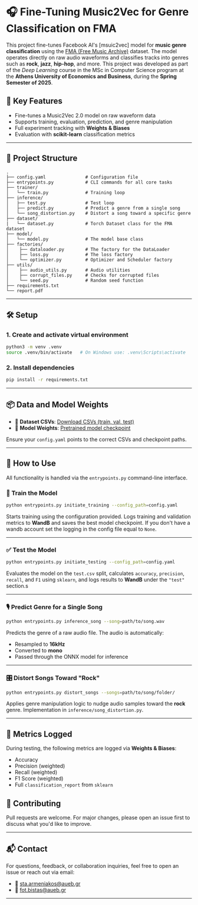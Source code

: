 # 🎧 Fine-Tuning Music2Vec for Genre Classification on FMA

This project fine-tunes Facebook AI's [msuic2vec] model for **music genre classification** using the [FMA (Free Music Archive)](https://github.com/mdeff/fma) dataset. The model operates directly on raw audio waveforms and classifies tracks into genres such as **rock**, **jazz**, **hip-hop**, and more. This project was developed as part of the *Deep Learning* course in the MSc in Computer Science program at the **Athens University of Economics and Business**, during the **Spring Semester of 2025**.


## 🧠 Key Features

- Fine-tunes a Music2Vec 2.0 model on raw waveform data
- Supports training, evaluation, prediction, and genre manipulation
- Full experiment tracking with **Weights & Biases**
- Evaluation with **scikit-learn** classification metrics

---

## 📁 Project Structure

```
.
├── config.yaml               # Configuration file
├── entrypoints.py            # CLI commands for all core tasks
├── trainer/
│   └── train.py              # Training loop
├── inference/
│   ├── test.py               # Test loop
│   ├── predict.py            # Predict a genre from a single song
│   └── song_distortion.py    # Distort a song toward a specific genre
├── dataset/
|   └── dataset.py            # Torch Dataset class for the FMA dataset
├── model/
│   └── model.py              # The model base class
├── factories/
│    ├── dataloader.py        # The factory for the DataLoader
│    ├── loss.py              # The loss factory
│    └── optimizer.py         # Optimizer and Scheduler factory
├── utils/
│    ├── audio_utils.py       # Audio utilities
│    ├── corrupt_files.py     # Checks for corrupted files
│    └── seed.py              # Random seed function
├── requirements.txt
└── report.pdf
```

---

## 🛠️ Setup

### 1. Create and activate virtual environment

```bash
python3 -m venv .venv
source .venv/bin/activate   # On Windows use: .venv\Scripts\activate
```

### 2. Install dependencies

```bash
pip install -r requirements.txt
```

---

## 📦 Data and Model Weights

- 🧾 **Dataset CSVs**: [Download CSVs (train, val, test)](https://your-dataset-link.com)
- 🧠 **Model Weights**: [Pretrained model checkpoint](https://your-model-weights-link.com)

Ensure your `config.yaml` points to the correct CSVs and checkpoint paths.

---

## 🚀 How to Use

All functionality is handled via the `entrypoints.py` command-line interface.

### 🔧 Train the Model

```bash
python entrypoints.py initiate_training --config_path=config.yaml
```

Starts training using the configuration provided. Logs training and validation metrics to **WandB** and saves the best model checkpoint.
If you don't have a wandb account set the logging in the config file equal to `None`.


---

### ✅ Test the Model

```bash
python entrypoints.py initiate_testing --config_path=config.yaml
```

Evaluates the model on the `test.csv` split, calculates `accuracy`, `precision`, `recall`, and `F1` using `sklearn`, and logs results to **WandB** under the `"test"` section.s

---

### 🎙️ Predict Genre for a Single Song

```bash
python entrypoints.py inference_song --song=path/to/song.wav
```

Predicts the genre of a raw audio file. The audio is automatically:
- Resampled to **16kHz**
- Converted to **mono**
- Passed through the ONNX model for inference

---

### 🎛️ Distort Songs Toward "Rock"

```bash
python entrypoints.py distort_songs --songs=path/to/song/folder/
```

Applies genre manipulation logic to nudge audio samples toward the **rock** genre. Implementation in `inference/song_distortion.py`.

---

## 🧪 Metrics Logged

During testing, the following metrics are logged via **Weights & Biases**:

- Accuracy
- Precision (weighted)
- Recall (weighted)
- F1 Score (weighted)
- Full `classification_report` from `sklearn`

## 🤝 Contributing

Pull requests are welcome. For major changes, please open an issue first to discuss what you'd like to improve.

---

## 📬 Contact

For questions, feedback, or collaboration inquiries, feel free to open an issue or reach out via email:

- 📧 [sta.armeniakos@aueb.gr](mailto:sta.armeniakos@aueb.gr)
- 📧 [fot.bistas@aueb.gr](mailto:fot.bistas@aueb.gr)

---
